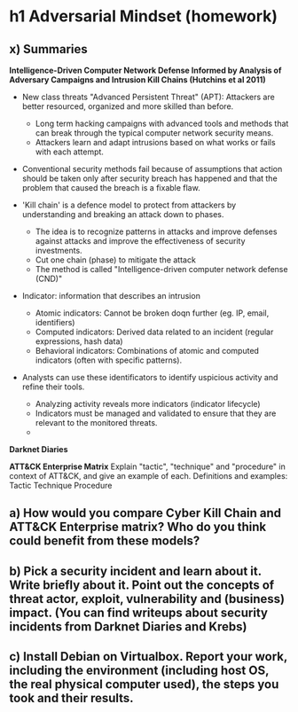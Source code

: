# h1 Adversarial Mindset (homework)

## x) Summaries
**Intelligence-Driven Computer Network Defense Informed by Analysis of Adversary Campaigns and Intrusion Kill Chains (Hutchins et al 2011)**
- New class threats "Advanced Persistent Threat" (APT): Attackers are better resourced, organized and more skilled than before.
  - Long term hacking campaigns with advanced tools and methods that can break through the typical computer network security means.
  - Attackers learn and adapt intrusions based on what works or fails with each attempt. 
- Conventional security methods fail because of assumptions that action should be taken only after security breach has happened and that the problem that caused the breach is a fixable flaw.
  
- 'Kill chain' is a defence model to protect from attackers by understanding and breaking an attack down to phases.
  - The idea is to recognize patterns in attacks and improve defenses against attacks and improve the effectiveness of security investments.
  - Cut one chain (phase) to mitigate the attack
  - The method is called "Intelligence-driven computer network defense (CND)"

- Indicator: information that describes an intrusion
  - Atomic indicators: Cannot be broken doqn further (eg. IP, email, identifiers)
  - Computed indicators: Derived data related to an incident (regular expressions, hash data)
  - Behavioral indicators: Combinations of atomic and computed indicators (often with specific patterns). 
- Analysts can use these identificators to identify uspicious activity and refine their tools.
  - Analyzing activity reveals more indicators (indicator lifecycle)
  - Indicators must be managed and validated to ensure that they are relevant to the monitored threats.
  - 

**Darknet Diaries**


**ATT&CK Enterprise Matrix**
Explain "tactic", "technique" and "procedure" in context of ATT&CK, and give an example of each. 
Definitions and examples: 
Tactic
Technique
Procedure

## a) How would you compare Cyber Kill Chain and ATT&CK Enterprise matrix? Who do you think could benefit from these models?

## b) Pick a security incident and learn about it. Write briefly about it. Point out the concepts of threat actor, exploit, vulnerability and (business) impact. (You can find writeups about security incidents from Darknet Diaries and Krebs)

## c) Install Debian on Virtualbox. Report your work, including the environment (including host OS, the real physical computer used), the steps you took and their results.
